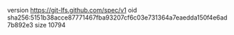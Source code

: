 version https://git-lfs.github.com/spec/v1
oid sha256:5151b38acce87771467fba93207cf6c03e731364a7eaedda150f4e6ad7b892e3
size 10794
